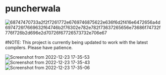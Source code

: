 # puncherwala
![68747470733a2f2f7261772e6769746875622e636f6d2f416e6472656a4d6974726f7669632f64746b2f76302e782e782f73637265656e73686f74732f776f726b2d696e2d70726f67726573732e706e67](https://user-images.githubusercontent.com/82753592/209333796-4b5af95b-83fd-4ff0-8710-58ad6a4200e9.png)

#NOTE: This project is currently being updated to work with the latest compilers. Please have patience.


![Screenshot from 2022-12-23 17-35-53](https://user-images.githubusercontent.com/82753592/209333605-c6e47bb1-0426-4063-aef8-3f5d1e9275b0.png)
![Screenshot from 2022-12-23 17-35-43](https://user-images.githubusercontent.com/82753592/209333611-adb7d6b6-7717-490f-8906-ae5a6ca6d43e.png)
![Screenshot from 2022-12-23 17-35-06](https://user-images.githubusercontent.com/82753592/209333616-a91d3148-4e14-4e31-b6f9-39c2db7e4645.png)

